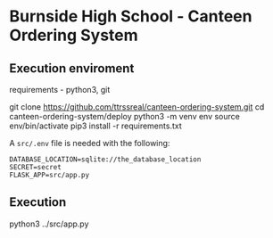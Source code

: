 # Burnside High School - Canteen Ordering System


## Execution enviroment
requirements - python3, git

git clone https://github.com/ttrssreal/canteen-ordering-system.git
cd canteen-ordering-system/deploy
python3 -m venv env
source env/bin/activate
pip3 install -r requirements.txt

A `src/.env` file is needed with the following:
```
DATABASE_LOCATION=sqlite://the_database_location
SECRET=secret
FLASK_APP=src/app.py
```
## Execution
python3 ../src/app.py
